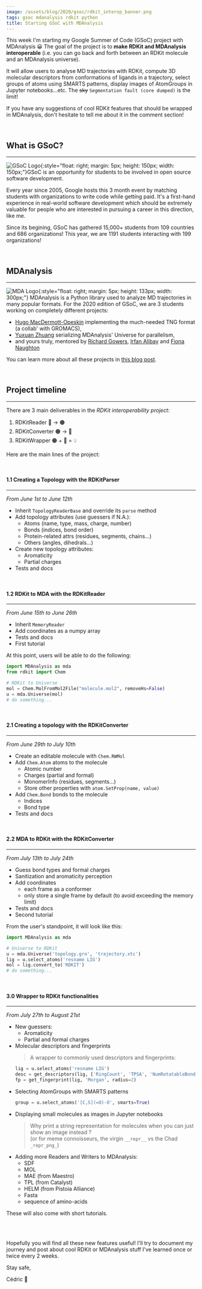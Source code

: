 ```yaml
---
image: /assets/blog/2020/gsoc/rdkit_interop_banner.png
tags: gsoc mdanalysis rdkit python
title: Starting GSoC with MDAnalysis
---
```


This week I'm starting my Google Summer of Code (GSoC) project with MDAnalysis 😀 The goal of the project is to **make 
RDKit and MDAnalysis interoperable** (i.e. you can go back and forth between an RDKit molecule and an MDAnalysis 
universe). 

It will allow users to analyse MD trajectories with RDKit, compute 3D molecular descriptors from 
conformations of ligands in a trajectory, select groups of atoms using SMARTS patterns, display images of AtomGroups in 
Jupyter notebooks...etc. The ~~sky~~ `Segmentation fault (core dumped)` is the limit!

If you have any suggestions of cool RDKit features that should be wrapped in MDAnalysis, don't hesitate to tell me about
it in the comment section!

&nbsp;  
## What is GSoC?
---

![GSoC Logo](/assets/blog/2020/gsoc/GSoC-logo.png){:style="float: right; margin: 5px; height: 150px; width: 150px;"}GSoC is an opportunity for students to be involved in open source software development. 

Every year since 2005, Google hosts this 3 month event by matching students with organizations to write code while 
getting paid. It's a first-hand experience in real-world software development which should be extremely valuable for 
people who are interested in pursuing a career in this direction, like me.

Since its begining, GSoC has gathered 15,000+ students from 109 countries and 686 organizations! This year, we are 1191 students interacting with 199 organizations!

&nbsp;  
## MDAnalysis
---

![MDA Logo](/assets/blog/2020/gsoc/mdanalysis-logo.png){:style="float: right; margin: 5px; height: 133px; width: 300px;"} MDAnalysis is a Python library used to analyze MD trajectories in many popular formats. For the 2020 edition of GSoC, we are 3 students working on completely different projects: 
* [Hugo MacDermott-Opeskin](https://hmacdope.github.io/) implementing the much-needed TNG format (a collab' with GROMACS), 
* [Yuxuan Zhuang](https://yuxuanzhuang.github.io/) serializing MDAnalysis' Universe for parallelism, 
* and yours truly, mentored by [Richard Gowers](https://twitter.com/richardjgowers), [Irfan Alibay](https://twitter.com/HighSpeedMode) and [Fiona Naughton](https://twitter.com/ExplainedByCats)

You can learn more about all these projects in [this blog post](https://www.mdanalysis.org/2020/05/20/gsoc-students/).

&nbsp;  
## Project timeline
---

There are 3 main deliverables in the *RDKit interoperability project*:
1. RDKitReader 🔵 → 🟠
2. RDKitConverter 🟠 → 🔵
3. RDKitWrapper 🟠 + 🔵 = 💡

Here are the main lines of the project:

&nbsp;  
#### 1.1  Creating a Topology with the RDKitParser
---
*From June 1st to June 12th*

* Inherit `TopologyReaderBase` and override its `parse` method
* Add topology attributes (use guessers if N.A.):
  * Atoms (name, type, mass, charge, number)
  * Bonds (indices, bond order)
  * Protein-related attrs (residues, segments, chains…)
  * Others (angles, dihedrals…)
* Create new topology attributes:
  * Aromaticity
  * Partial charges
* Tests and docs

&nbsp;  
#### 1.2  RDKit to MDA with the RDKitReader
---
*From June 15th to June 26th*

* Inherit `MemoryReader`
* Add coordinates as a numpy array
* Tests and docs
* First tutorial

At this point, users will be able to do the following:
```python
import MDAnalysis as mda
from rdkit import Chem

# RDKit to Universe
mol = Chem.MolFromMol2File("molecule.mol2", removeHs=False)
u = mda.Universe(mol)
# do something...
```

&nbsp;  
#### 2.1  Creating a topology with the RDKitConverter
---
*From June 29th to July 10th*

* Create an editable molecule with `Chem.RWMol`
* Add `Chem.Atom` atoms to the molecule
  * Atomic number
  * Charges (partial and formal)
  * MonomerInfo (residues, segments...)
  * Store other properties with `atom.SetProp(name, value)`
* Add `Chem.Bond` bonds to the molecule
  * Indices
  * Bond type
* Tests and docs

&nbsp;  
#### 2.2  MDA to RDKit with the RDKitConverter
---
*From July 13th to July 24th*

* Guess bond types and formal charges
* Sanitization and aromaticity perception
* Add coordinates
  * each frame as a conformer
  * only store a single frame by default (to avoid exceeding the memory limit)
* Tests and docs
* Second tutorial

From the user's standpoint, it will look like this:
```python
import MDAnalysis as mda

# Universe to RDKit
u = mda.Universe('topology.gro', 'trajectory.xtc')
lig = u.select_atoms('resname LIG')
mol = lig.convert_to('RDKIT')
# do something...
```

&nbsp;  
#### 3.0  Wrapper to RDKit functionalities
---
*From July 27th to August 21st*

* New guessers:
  * Aromaticity
  * Partial and formal charges
* Molecular descriptors and fingerprints
  > A wrapper to commonly used descriptors and fingerprints:
  ```python
  lig = u.select_atoms('resname LIG')
  desc = get_descriptors(lig, ['RingCount', 'TPSA', 'NumRotatableBonds', 'GETAWAY'])
  fp = get_fingerprint(lig, 'Morgan', radius=2)
  ```
* Selecting AtomGroups with SMARTS patterns
  ```python
  group = u.select_atoms('[C,S](=O)-O', smarts=True)
  ```
* Displaying small molecules as images in Jupyter notebooks
  > Why print a string representation for molecules when you can just show an image instead ?  
    (or for meme connoisseurs, the virgin `__repr__` vs the Chad `_repr_png_`)
* Adding more Readers and Writers to MDAnalysis:
  * SDF
  * MOL
  * MAE (from Maestro)
  * TPL (from Catalyst)
  * HELM (from Pistoia Alliance)
  * Fasta
  * sequence of amino-acids

These will also come with short tutorials.

&nbsp;  
&nbsp;  

Hopefully you will find all these new features useful! I'll try to document my journey and post about cool RDKit or MDAnalysis stuff I've learned once or twice every 2 weeks.

Stay safe,

Cédric 🤖

